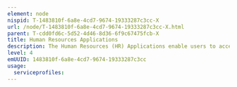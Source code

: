 ```yaml
---
element: node
nispid: T-1483810f-6a8e-4cd7-9674-19333287c3cc-X
url: /node/T-1483810f-6a8e-4cd7-9674-19333287c3cc-X.html
parent: T-cdd0fd6c-5d52-4d46-8d36-6f9c67475fcb-X
title: Human Resources Applications
description: The Human Resources (HR) Applications enable users to access, process and disseminate information on personnel and manpower. Through this application, operators can identify manpower levels, skill availability and manage personnel assignments. The application enables efficient and effective management of "Human Capital". The application function consists of tracking existing employee data which traditionally includes personal histories, skills, capabilities, accomplishments and salary. The list of associated disciplines includes  Payroll, Work Time, Benefits Administration, Manpower, Human Resources (HR) Management Information, Recruiting, Training/Learning Management, Performance Record, and Employee Self-Service.
level: 4
emUUID: 1483810f-6a8e-4cd7-9674-19333287c3cc
usage:
  serviceprofiles:
---
```

